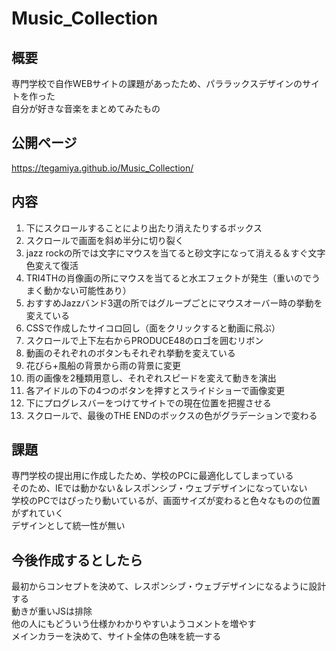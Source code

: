 # Music_Collection

## 概要  
専門学校で自作WEBサイトの課題があったため、パララックスデザインのサイトを作った  
自分が好きな音楽をまとめてみたもの  

## 公開ページ
https://tegamiya.github.io/Music_Collection/

## 内容
1. 下にスクロールすることにより出たり消えたりするボックス  
2. スクロールで画面を斜め半分に切り裂く  
3. jazz rockの所では文字にマウスを当てると砂文字になって消える＆すぐ文字色変えて復活  
4. TRI4THの肖像画の所にマウスを当てると水エフェクトが発生（重いのでうまく動かない可能性あり）  
5. おすすめJazzバンド3選の所ではグループごとにマウスオーバー時の挙動を変えている  
6. CSSで作成したサイコロ回し（面をクリックすると動画に飛ぶ）  
7. スクロールで上下左右からPRODUCE48のロゴを囲むリボン  
8. 動画のそれぞれのボタンもそれぞれ挙動を変えている  
9. 花びら+風船の背景から雨の背景に変更  
10. 雨の画像を2種類用意し、それぞれスピードを変えて動きを演出  
11. 各アイドルの下の4つのボタンを押すとスライドショーで画像変更  
12. 下にプログレスバーをつけてサイトでの現在位置を把握させる  
13. スクロールで、最後のTHE ENDのボックスの色がグラデーションで変わる

## 課題
専門学校の提出用に作成したため、学校のPCに最適化してしまっている  
そのため、IEでは動かない＆レスポンシブ・ウェブデザインになっていない  
学校のPCではぴったり動いているが、画面サイズが変わると色々なものの位置がずれていく  
デザインとして統一性が無い
  
## 今後作成するとしたら
最初からコンセプトを決めて、レスポンシブ・ウェブデザインになるように設計する  
動きが重いJSは排除  
他の人にもどういう仕様かわかりやすいようコメントを増やす  
メインカラーを決めて、サイト全体の色味を統一する
